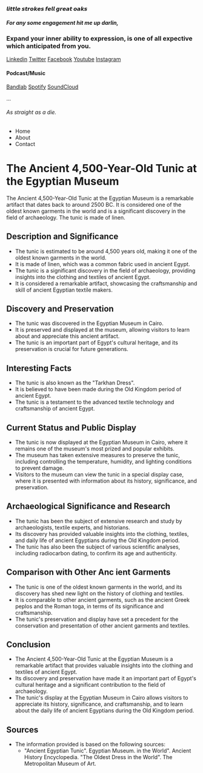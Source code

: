 **𝙡𝙞𝙩𝙩𝙡𝙚 𝙨𝙩𝙧𝙤𝙠𝙚𝙨 𝙛𝙚𝙡𝙡 𝙜𝙧𝙚𝙖𝙩 𝙤𝙖𝙠𝙨**

##### For any some engagement hit me up darlin, 

### Expand your inner ability to expression, is one of all expective which anticipated from you. 

[Linkedin](https://www.linkedin.com/in/aejalov) [Twitter](https://www.twitter.com/aejalov) [Facebook](https://www.facebook.com/aejalov) [Youtube](https://www.youtube.com/@aejalov) [Instagram](https://www.instagram.com/aejalov)


#### Podcast/Music


[Bandlab](https://www.bandlab.com/aejalov)
[Spotify](https://open.spotify.com/user/icujon3lwnhm995g0x0hrt7ea?si=U_NAdJhjTYyY1ubiG2V0wQ)
[SoundCloud](https://on.soundcloud.com/wuChZ)

...





###### As straight as a die.





<head></head>
<body>
 <ul>
  <li>Home</li>
  <li>About</li>
  <li>Contact</li>
 </ul>
</body>

# The Ancient 4,500-Year-Old Tunic at the Egyptian Museum

The Ancient 4,500-Year-Old Tunic at the Egyptian Museum is a remarkable artifact that dates back to around 2500 BC. It is considered one of the oldest known garments in the world and is a significant discovery in the field of archaeology. The tunic is made of linen.

## Description and Significance

* The tunic is estimated to be around 4,500 years old, making it one of the oldest known garments in the world.
* It is made of linen, which was a common fabric used in ancient Egypt.
* The tunic is a significant discovery in the field of archaeology, providing insights into the clothing and textiles of ancient Egypt.
* It is considered a remarkable artifact, showcasing the craftsmanship and skill of ancient Egyptian textile makers.

## Discovery and Preservation

* The tunic was discovered in the Egyptian Museum in Cairo.
* It is preserved and displayed at the museum, allowing visitors to learn about and appreciate this ancient artifact.
* The tunic is an important part of Egypt's cultural heritage, and its preservation is crucial for future generations.

## Interesting Facts

* The tunic is also known as the "Tarkhan Dress".
* It is believed to have been made during the Old Kingdom period of ancient Egypt.
* The tunic is a testament to the advanced textile technology and craftsmanship of ancient Egypt.

## Current Status and Public Display

* The tunic is now displayed at the Egyptian Museum in Cairo, where it remains one of the museum's most prized and popular exhibits.
* The museum has taken extensive measures to preserve the tunic, including controlling the temperature, humidity, and lighting conditions to prevent damage.
* Visitors to the museum can view the tunic in a special display case, where it is presented with information about its history, significance, and preservation.

## Archaeological Significance and Research

* The tunic has been the subject of extensive research and study by archaeologists, textile experts, and historians.
* Its discovery has provided valuable insights into the clothing, textiles, and daily life of ancient Egyptians during the Old Kingdom period.
* The tunic has also been the subject of various scientific analyses, including radiocarbon dating, to confirm its age and authenticity.

## Comparison with Other Anc ient Garments

* The tunic is one of the oldest known garments in the world, and its discovery has shed new light on the history of clothing and textiles.
* It is comparable to other ancient garments, such as the ancient Greek peplos and the Roman toga, in terms of its significance and craftsmanship.
* The tunic's preservation and display have set a precedent for the conservation and presentation of other ancient garments and textiles.

## Conclusion

* The Ancient 4,500-Year-Old Tunic at the Egyptian Museum is a remarkable artifact that provides valuable insights into the clothing and textiles of ancient Egypt.
* Its discovery and preservation have made it an important part of Egypt's cultural heritage and a significant contribution to the field of archaeology.
* The tunic's display at the Egyptian Museum in Cairo allows visitors to appreciate its history, significance, and craftsmanship, and to learn about the daily life of ancient Egyptians during the Old Kingdom period.

## Sources

* The information provided is based on the following sources:
	+ "Ancient Egyptian Tunic". Egyptian Museum. in the World". Ancient History Encyclopedia. "The Oldest Dress in the World". The Metropolitan Museum of Art.